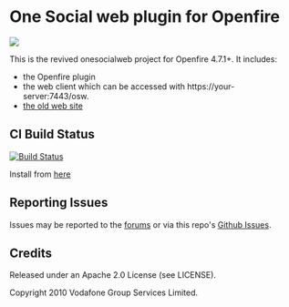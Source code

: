 # One Social web plugin for Openfire

<img src="https://igniterealtime.github.io/openfire-osw-plugin/onesocialweb.png" /> 

This is the revived onesocialweb project for Openfire 4.7.1+. It includes: 

- the Openfire plugin
- the web client which can be accessed with https://your-server:7443/osw.
- [the old web site](https://igniterealtime.github.io/openfire-osw-plugin)

## CI Build Status

[![Build Status](https://github.com/igniterealtime/openfire-osw-plugin/workflows/Java%20CI/badge.svg)](https://github.com/igniterealtime/openfire-osw-plugin/actions)

Install from [here](https://igniterealtime.org/projects/openfire/plugin-archive.jsp?plugin=osw-openfire-plugin)

## Reporting Issues

Issues may be reported to the [forums](https://discourse.igniterealtime.org) or via this repo's [Github Issues](https://github.com/igniterealtime/openfire-osw-plugin/issues).

## Credits

Released under an Apache 2.0 License (see LICENSE).

Copyright 2010 Vodafone Group Services Limited.


